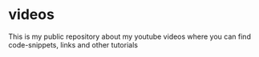 # videos
This is my public repository about my youtube videos where you can find code-snippets, links and other tutorials
